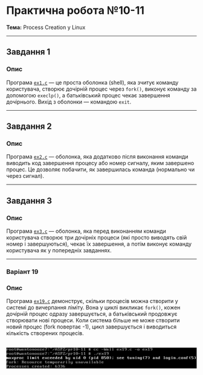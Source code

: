 # Практична робота №10-11

**Тема:** Process Creation у Linux

---

## Завдання 1

### Опис

Програма [`ex1.c`](ex1.c) — це проста оболонка (shell), яка зчитує команду користувача, створює дочірній процес через `fork()`, виконує команду за допомогою `execlp()`, а батьківський процес чекає завершення дочірнього. Вихід з оболонки — командою `exit`.

---

## Завдання 2

### Опис

Програма [`ex2.c`](ex2.c) — оболонка, яка додатково після виконання команди виводить код завершення процесу або номер сигналу, яким завершено процес. Це дозволяє побачити, як завершилась команда (нормально чи через сигнал).

---

## Завдання 3

### Опис

Програма [`ex3.c`](ex3.c) — оболонка, яка перед виконанням команди користувача створює три дочірніх процеси (які просто виводять свій номер і завершуються), чекає їх завершення, а потім виконує команду користувача як у попередніх завданнях.

---

### Варіант 19

### Опис

Програма [`ex19.c`](ex19.c) демонструє, скільки процесів можна створити у системі до вичерпання ліміту. Вона у циклі викликає `fork()`, кожен дочірній процес одразу завершується, а батьківський продовжує створювати нові процеси. Коли система більше не може створити новий процес (fork повертає -1), цикл завершується і виводиться кількість створених процесів.

![Результат виконання завдання продовження](images/ex19.png)
---